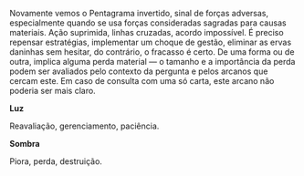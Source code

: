 Novamente vemos o Pentagrama invertido, sinal de forças adversas,
especialmente quando se usa forças consideradas sagradas para causas
materiais. Ação suprimida, linhas cruzadas, acordo impossível. É preciso
repensar estratégias, implementar um choque de gestão, eliminar as ervas
daninhas sem hesitar, do contrário, o fracasso é certo. De uma forma ou de
outra, implica alguma perda material — o tamanho e a importância da perda
podem ser avaliados pelo contexto da pergunta e pelos arcanos que cercam este.
Em caso de consulta com uma só carta, este arcano não poderia ser mais claro.

**Luz**

Reavaliação, gerenciamento, paciência.

**Sombra**

Piora, perda, destruição.

